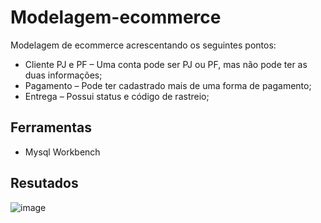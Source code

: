 # Modelagem-ecommerce
Modelagem de ecommerce acrescentando os seguintes pontos:
- Cliente PJ e PF – Uma conta pode ser PJ ou PF, mas não pode ter as duas informações;
- Pagamento – Pode ter cadastrado mais de uma forma de pagamento;
- Entrega – Possui status e código de rastreio;
## Ferramentas
- Mysql Workbench
## Resutados
  ![image](https://user-images.githubusercontent.com/118560480/208752497-ddee8822-ac8e-4aed-9cfc-f562d601e3f3.png)
